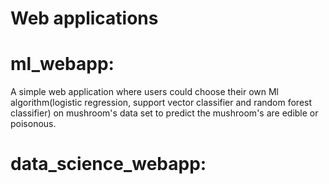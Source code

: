 # Web applications

# ml_webapp:
  A simple web application where users could choose their own Ml algorithm(logistic regression, support vector classifier and random forest classifier) on mushroom's data set to predict the mushroom's are edible or poisonous.
  
# data_science_webapp:
  
